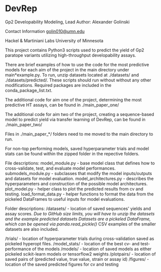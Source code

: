 # DevRep

Gp2 Developability Modeling, Lead Author: Alexander Golinski 

Contact Information
golin010@umn.edu

Hackel & Martiniani Labs
University of Minnesota

This project contains Python3 scripts used to predict the yield of Gp2 paratope variants 
utilizing high-throughput developability assays.

There are brief examples of how to use the code for the most predictive models for each aim of the project
in the main directory under main*example.py. To run, unzip datasets located at ./datasets/ and ./datasets/predicted/.
These scripts should run without without any other modifications. Required packages are included in the conda_package_list.txt.

The additional code for aim one of the project, determining the most predictive HT assays, 
can be found in ./main_paper_one/

The additional code for aim two of the project, creating a sequence-based model to predict yield 
via transfer learning of DevRep, can be found in ./main_paper_two/

Files in ./main_paper_*/ folders need to me moved to the main directory to run. 

For non-top performing models, saved hyperparameter trials and model stats can be found within the zipped folder in the repective folders.

File descriptions:
model_module.py - base model class that defines how to cross-validate, test, and evaluate model performances.
submodels_module.py - subclasses that modify the model inputs/outputs and datasets for model evaluation.
model_architectures.py - describes the hyperparameters and construction of the possible model architectures.
plot_model.py - helper class to plot the predicted results from cv and testing.
load_format_data.py - helper functions to format the data from the pickeled DataFrames to useful inputs for model evaluations.

Folder descriptions:
/datasets/ - location of saved sequences' yields and assay scores.
*Due to GitHub size limits, you will have to unzip the datasets and the example predicted datasets*
*Datasets are a pickeled DataFrame, which can be opened via panda.read_pickle(<filename>)*
CSV examples of the smaller datasets are also included.

/trials/ - location of hyperparameter trials during cross-validation saved as pickeled hyperopt files.
/model_stats/ - location of the best cv- and test- performance of the models
/models/ - location of saved models as either pickeled scikit-learn models or tensorflow2 weights
/plotpairs/ - location of saved pairs of (predicted value, true value, strain or assay id)
/figures/ - location of the saved predicted figures for cv and testing

